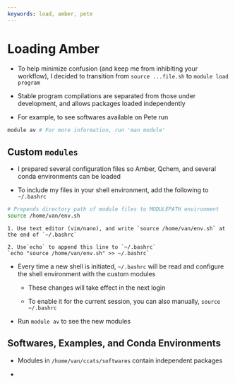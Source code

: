 ```yaml
---
keywords: load, amber, pete
---
```


# Loading Amber 

- To help minimize confusion (and keep me from inhibiting your workflow), I decided to transition from `source ...file.sh` to `module load program` 

- Stable program compilations are separated from those under development, and allows  packages loaded independently 

- For example, to see softwares available on Pete run

```bash
module av # For more information, run 'man module'
```

## Custom `modules` 

- I prepared several configuration files so Amber, Qchem, and several conda environments can be loaded 

- To include my files in your shell environment, add the following to `~/.bashrc`

```bash
# Prepends directory path of module files to MODULEPATH environment
source /home/van/env.sh 
```

```{note} For example
1. Use text editor (vim/nano), and write `source /home/van/env.sh` at the end of `~/.bashrc`

2. Use`echo` to append this line to `~/.bashrc`
`echo "source /home/van/env.sh" >> ~/.bashrc`
```

- Every time a new shell is initiated, `~/.bashrc` will be read and configure the shell environment with the custom modules 

    - These changes will take effect in the next login

    - To enable it for the current session, you can also manually, `source ~/.bashrc` 

- Run `module av` to see the new modules 


## Softwares, Examples, and Conda Environments

- Modules in `/home/van/ccats/softwares` contain independent packages

- 


